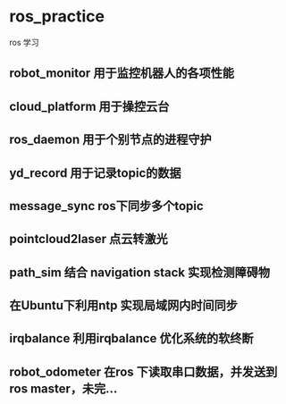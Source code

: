 # ros_practice
ros 学习
## robot_monitor 用于监控机器人的各项性能   
## cloud_platform  用于操控云台
## ros_daemon 用于个别节点的进程守护
## yd_record 用于记录topic的数据
## message_sync ros下同步多个topic
## pointcloud2laser 点云转激光
## path_sim 结合 navigation stack 实现检测障碍物
## 在Ubuntu下利用ntp 实现局域网内时间同步
## irqbalance 利用irqbalance 优化系统的软终断
## robot_odometer 在ros 下读取串口数据，并发送到 ros master，未完...
